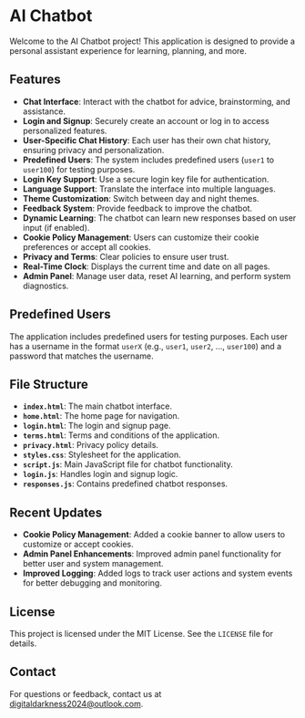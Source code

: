 # AI Chatbot

Welcome to the AI Chatbot project! This application is designed to provide a personal assistant experience for learning, planning, and more.

## Features

- **Chat Interface**: Interact with the chatbot for advice, brainstorming, and assistance.
- **Login and Signup**: Securely create an account or log in to access personalized features.
- **User-Specific Chat History**: Each user has their own chat history, ensuring privacy and personalization.
- **Predefined Users**: The system includes predefined users (`user1` to `user100`) for testing purposes.
- **Login Key Support**: Use a secure login key file for authentication.
- **Language Support**: Translate the interface into multiple languages.
- **Theme Customization**: Switch between day and night themes.
- **Feedback System**: Provide feedback to improve the chatbot.
- **Dynamic Learning**: The chatbot can learn new responses based on user input (if enabled).
- **Cookie Policy Management**: Users can customize their cookie preferences or accept all cookies.
- **Privacy and Terms**: Clear policies to ensure user trust.
- **Real-Time Clock**: Displays the current time and date on all pages.
- **Admin Panel**: Manage user data, reset AI learning, and perform system diagnostics.

## Predefined Users

The application includes predefined users for testing purposes. Each user has a username in the format `userX` (e.g., `user1`, `user2`, ..., `user100`) and a password that matches the username.

## File Structure

- **`index.html`**: The main chatbot interface.
- **`home.html`**: The home page for navigation.
- **`login.html`**: The login and signup page.
- **`terms.html`**: Terms and conditions of the application.
- **`privacy.html`**: Privacy policy details.
- **`styles.css`**: Stylesheet for the application.
- **`script.js`**: Main JavaScript file for chatbot functionality.
- **`login.js`**: Handles login and signup logic.
- **`responses.js`**: Contains predefined chatbot responses.

## Recent Updates

- **Cookie Policy Management**: Added a cookie banner to allow users to customize or accept cookies.
- **Admin Panel Enhancements**: Improved admin panel functionality for better user and system management.
- **Improved Logging**: Added logs to track user actions and system events for better debugging and monitoring.

## License

This project is licensed under the MIT License. See the `LICENSE` file for details.

## Contact

For questions or feedback, contact us at [digitaldarkness2024@outlook.com](mailto:digitaldarkness2024@outlook.com).